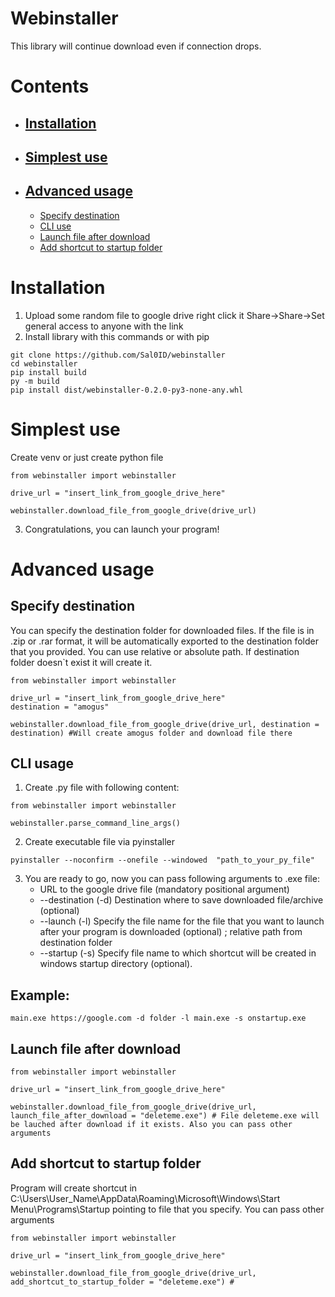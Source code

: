 # Webinstaller
This library will continue download even if connection drops.
# Contents
- ## [Installation](https://github.com/Sal0ID/webinstaller#installation-1)
- ## [Simplest use](https://github.com/Sal0ID/webinstaller#simplest-use-1)
- ## [Advanced usage](https://github.com/Sal0ID/webinstaller/blob/main/README.md#advanced-usage-1)
  - [Specify destination](https://github.com/Sal0ID/webinstaller/blob/main/README.md#specify-destination)
  - [CLI use](https://github.com/Sal0ID/webinstaller/blob/main/README.md#cli-usage)
  - [Launch file after download](https://github.com/Sal0ID/webinstaller/blob/main/README.md#launch-file-after-download)
  - [Add shortcut to startup folder](https://github.com/Sal0ID/webinstaller/blob/main/README.md#add-shortcut-to-startup-folder)
 
# Installation
1. Upload some random file to google drive right click it Share->Share->Set general access to anyone with the link
2. Install library with this commands or with pip
 ```
git clone https://github.com/Sal0ID/webinstaller
cd webinstaller
pip install build
py -m build
pip install dist/webinstaller-0.2.0-py3-none-any.whl
 ```
# Simplest use
Create venv or just create python file
```
from webinstaller import webinstaller

drive_url = "insert_link_from_google_drive_here"

webinstaller.download_file_from_google_drive(drive_url)
```
3. Congratulations, you can launch your program!
# Advanced usage
## Specify destination
You can specify the destination folder for downloaded files. If the file is in .zip or .rar format, it will be automatically exported to the destination folder that you provided. You can use relative or absolute path. If destination folder doesn`t exist it will create it.

```
from webinstaller import webinstaller

drive_url = "insert_link_from_google_drive_here"
destination = "amogus" 

webinstaller.download_file_from_google_drive(drive_url, destination = destination) #Will create amogus folder and download file there
```
## CLI usage
1. Create .py file with following content:
```
from webinstaller import webinstaller

webinstaller.parse_command_line_args()
```
2. Create executable file via pyinstaller
```
pyinstaller --noconfirm --onefile --windowed  "path_to_your_py_file"
```
3. You are ready to go, now you can pass following arguments to .exe file:
   - URL to the google drive file (mandatory positional argument)
   - --destination (-d) Destination where to save downloaded file/archive (optional)
   - --launch (-l) Specify the file name for the file that you want to launch after your program is downloaded (optional) ; relative path from destination folder
   - --startup (-s) Specify file name to which shortcut will be created in windows startup directory (optional).  
## **Example:**
```
main.exe https://google.com -d folder -l main.exe -s onstartup.exe
```
## Launch file after download
```
from webinstaller import webinstaller

drive_url = "insert_link_from_google_drive_here"

webinstaller.download_file_from_google_drive(drive_url, launch_file_after_download = "deleteme.exe") # File deleteme.exe will be lauched after download if it exists. Also you can pass other arguments
```
## Add shortcut to startup folder
Program will create shortcut in C:\Users\User_Name\AppData\Roaming\Microsoft\Windows\Start Menu\Programs\Startup pointing to file that you specify. You can pass other arguments
```
from webinstaller import webinstaller

drive_url = "insert_link_from_google_drive_here"

webinstaller.download_file_from_google_drive(drive_url, add_shortcut_to_startup_folder = "deleteme.exe") # 
```
